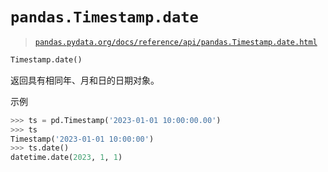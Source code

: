 # `pandas.Timestamp.date`

> [`pandas.pydata.org/docs/reference/api/pandas.Timestamp.date.html`](https://pandas.pydata.org/docs/reference/api/pandas.Timestamp.date.html)

```py
Timestamp.date()
```

返回具有相同年、月和日的日期对象。

示例

```py
>>> ts = pd.Timestamp('2023-01-01 10:00:00.00')
>>> ts
Timestamp('2023-01-01 10:00:00')
>>> ts.date()
datetime.date(2023, 1, 1) 
```

